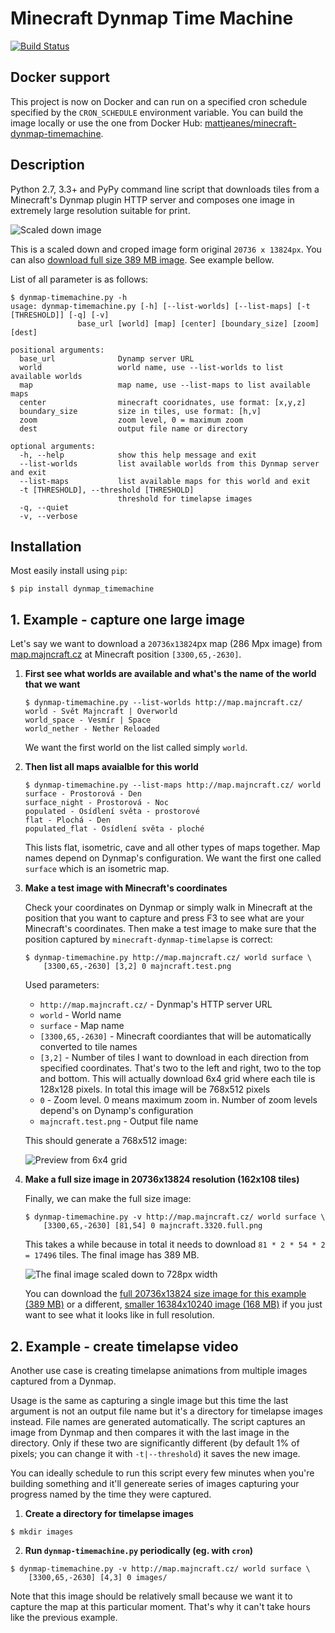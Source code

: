 # Minecraft Dynmap Time Machine

[![Build Status](https://travis-ci.org/martinsik/minecraft-dynmap-timemachine.svg?branch=master)](https://travis-ci.org/martinsik/minecraft-dynmap-timemachine)

## Docker support

This project is now on Docker and can run on a specified cron schedule specified by the `CRON_SCHEDULE` environment variable. You can build the image locally or use the one from Docker Hub: [mattjeanes/minecraft-dynmap-timemachine](https://hub.docker.com/r/mattjeanes/minecraft-dynmap-timemachine/).

## Description

Python 2.7, 3.3+ and PyPy command line script that downloads tiles from a Minecraft's Dynmap plugin HTTP server and composes one image in extremely large resolution suitable for print.

![Scaled down image](https://raw.githubusercontent.com/martinsik/minecraft-dynmap-timemachine/master/doc/majncraft.3320.crop.png)

This is a scaled down and croped image form original `20736 x 13824px`. You can also [download full size 389 MB image](https://www.dropbox.com/s/hhq6jbuxyu6fmr0/majncraft.20736.full.png?dl=0). See example bellow.

List of all parameter is as follows:

    $ dynmap-timemachine.py -h
    usage: dynmap-timemachine.py [-h] [--list-worlds] [--list-maps] [-t [THRESHOLD]] [-q] [-v]
                   base_url [world] [map] [center] [boundary_size] [zoom] [dest]
    
    positional arguments:
      base_url              Dynamp server URL
      world                 world name, use --list-worlds to list available worlds
      map                   map name, use --list-maps to list available maps
      center                minecraft cooridnates, use format: [x,y,z]
      boundary_size         size in tiles, use format: [h,v]
      zoom                  zoom level, 0 = maximum zoom
      dest                  output file name or directory
    
    optional arguments:
      -h, --help            show this help message and exit
      --list-worlds         list available worlds from this Dynmap server and exit
      --list-maps           list available maps for this world and exit
      -t [THRESHOLD], --threshold [THRESHOLD]
                            threshold for timelapse images
      -q, --quiet
      -v, --verbose

## Installation

Most easily install using `pip`:

    $ pip install dynmap_timemachine

## 1. Example - capture one large image

Let's say we want to download a `20736x13824`px map (286 Mpx image) from [map.majncraft.cz](http://map.majncraft.cz/) at Minecraft position `[3300,65,-2630]`.


1. **First see what worlds are available and what's the name of the world that we want**

   ```
   $ dynmap-timemachine.py --list-worlds http://map.majncraft.cz/
   world - Svět Majncraft | Overworld
   world_space - Vesmír | Space
   world_nether - Nether Reloaded
   ```

   We want the first world on the list called simply `world`.

2. **Then list all maps avaialble for this world**

   ```
   $ dynmap-timemachine.py --list-maps http://map.majncraft.cz/ world
   surface - Prostorová - Den
   surface_night - Prostorová - Noc
   populated - Osídlení světa - prostorové
   flat - Plochá - Den
   populated_flat - Osídlení světa - ploché
   ```
    
   This lists flat, isometric, cave and all other types of maps together. Map names depend on Dynmap's configuration. We want the first one called `surface` which is an isometric map.
   
3. **Make a test image with Minecraft's coordinates**

   Check your coordinates on Dynmap or simply walk in Minecraft at the position that you want to capture and press F3 to see what are your Minecraft's coordinates. Then make a test image to make sure that the position captured by `minecraft-dynmap-timelapse` is correct:
   
   ```
   $ dynmap-timemachine.py http://map.majncraft.cz/ world surface \
       [3300,65,-2630] [3,2] 0 majncraft.test.png
   ```
   
   Used parameters:
   
   - `http://map.majncraft.cz/` - Dynmap's HTTP server URL
   - `world` - World name
   - `surface` - Map name
   - `[3300,65,-2630]` - Minecraft coordiantes that will be automatically converted to tile names
   - `[3,2]` - Number of tiles I want to download in each direction from specified coordinates. That's two to the left and right, two to the top and bottom. This will actually download 6x4 grid where each tile is 128x128 pixels. In total this image will be 768x512 pixels
   - `0` - Zoom level. 0 means maximum zoom in. Number of zoom levels depend's on Dynamp's configuration
   - `majncraft.test.png` - Output file name
   
   This should generate a 768x512 image:
   
   ![Preview from 6x4 grid](https://raw.githubusercontent.com/martinsik/minecraft-dynmap-timemachine/master/doc/majncraft.3320.test.png)
   
4. **Make a full size image in 20736x13824 resolution (162x108 tiles)**
   
   Finally, we can make the full size image:
   
   ```
   $ dynmap-timemachine.py -v http://map.majncraft.cz/ world surface \
       [3300,65,-2630] [81,54] 0 majncraft.3320.full.png
   ```
   
   This takes a while because in total it needs to download `81 * 2 * 54 * 2 = 17496` tiles. The final image has 389 MB.
   
   ![The final image scaled down to 728px width](https://raw.githubusercontent.com/martinsik/minecraft-dynmap-timemachine/master/doc/majncraft.3320.thumb.png)
   
   You can download the [full 20736x13824 size image for this example (389 MB)](https://www.dropbox.com/s/hhq6jbuxyu6fmr0/majncraft.20736.full.png?dl=0) or a different, [smaller 16384x10240 image (168 MB)](https://www.dropbox.com/s/c6zzpv2cd26x76g/majncraft.16384.png?dl=0) if you just want to see what it looks like in full resolution.
   
## 2. Example - create timelapse video

Another use case is creating timelapse animations from multiple images captured from a Dynmap.
   
Usage is the same as capturing a single image but this time the last argument is not an output file name but it's a directory for timelapse images instead. File names are generated automatically. The script captures an image from Dynmap and then compares it with the last image in the directory. Only if these two are significantly different (by default 1% of pixels; you can change it with `-t|--threshold`) it saves the new image.
   
You can ideally schedule to run this script every few minutes when you're building something and it'll genereate series of images capturing your progress named by the time they were captured.
   
   1. **Create a directory for timelapse images**
   
   ```
   $ mkdir images
   ```
   
   2. **Run `dynmap-timemachine.py` periodically (eg. with `cron`)** 
   
   ```
   $ dynmap-timemachine.py -v http://map.majncraft.cz/ world surface \
       [3300,65,-2630] [4,3] 0 images/
   ```
   
   Note that this image should be relatively small because we want it to capture the map at this particular moment. That's why it can't take hours like the previous example.
